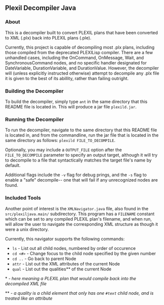## Plexil Decompiler Java

### About
This is a decompiler built to convert PLEXIL plans that have been converted to XML (.plx) back into PLEXIL plans (.ple).

Currently, this project is capable of decompiling most .plx plans, including those compiled from the deprecated PLEXILisp compiler. There are a few unhandled cases, including the OnCommand, OnMessage, Wait, and SynchronousCommand nodes, and no specific handler designated for DateVariable, DurationVariable, and DurationValue. However, the decompiler will (unless explicitly instructed otherwise) attempt to decompile any .plx file it is given to the best of its abillity, rather than failing outright.

### Building the Decompiler
To build the decompiler, simply type `ant` in the same directory that this README file is located in. This will produce a jar file `plexild.jar`.

### Running the Decompiler
To run the decompiler, navigate to the same directory that this README file is located in, and from the commandline, run the jar file that is located in the same directory as follows: `plexild FILE_TO_DECOMPILE`.

Optionally, you may include a `OUTPUT_FILE` option after the `FILE_TO_DECOMPILE` parameter to specify an output target, although it will try to decompile to a file that syntactically matches the target file's name by default.

Additional flags include the `-v` flag for debug prings, and the `-s` flag to enable a "safe" decompile-- one that will fail if any unrecognized nodes are found.

### Included Tools
Another point of interest is the `XMLNavigator.java` file, also found in the `src/plexiljava.main/` subdirectory. This program has a `FILENAME` constant which can be set to any compiled PLEXIL plan's filename, and when run, will allow the user to navigate the corresponding XML structure as though it were a unix directory.

Currently, this navigator supports the following commands:
* `ls`     - List out all child nodes, numbered by order of occurence
* `cd <#>` - Change focus to the child node specified by the given number
* `cd ..`  - Go back to parent Node
* `attr`   - List out the XML attributes of the current Node
* `qual`   - List out the qualities\*\* of the current Node



\* - *here meaning a PLEXIL plan that would compile back into the decompiled XML file*

\*\* - *a quality is a child element that only has one `#text` child node, and is treated like an attribute*
